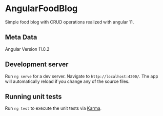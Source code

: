 # AngularFoodBlog

Simple food blog with CRUD operations realized with angular 11.

## Meta Data

Angular Version 11.0.2

## Development server

Run `ng serve` for a dev server. Navigate to `http://localhost:4200/`. The app will automatically reload if you change any of the source files.

## Running unit tests

Run `ng test` to execute the unit tests via [Karma](https://karma-runner.github.io).
